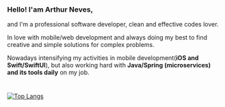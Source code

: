 ### Hello! I'am Arthur Neves,

and I'm a professional software developer, clean and effective codes lover.

In love with mobile/web development and always doing my best to find creative and simple solutions for complex problems.

Nowadays intensifying my activities in mobile development(**iOS and Swift/SwiftUI**), but also working hard with **Java/Spring (microservices) and its tools daily** on my job.

#
[![Top Langs](https://github-readme-stats.vercel.app/api/top-langs/?username=arthurnvs&layout=compact)](https://github.com/anuraghazra/github-readme-stats) 
